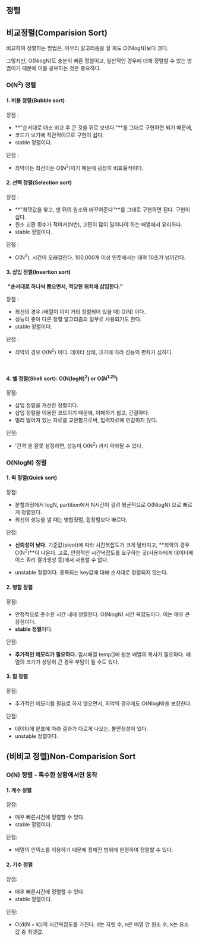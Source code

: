 ##  정렬



## 비교정렬(Comparision Sort)

비교하여 정렬하는 방법은, 아무리 알고리즘을 잘 짜도 O(NlogN)보다 크다.

그렇지만, O(NlogN)도 충분히 빠른 정렬이고, 일반적인 경우에 대해 정렬할 수 있는 방법이기 때문에 이를 공부하는 것은 중요하다.



### O(N<sup>2</sup>) 정렬

#### 1. 버블 정렬(Bubble sort)

장점 :

+ **"순서대로 대소 비교 후 큰 것을 뒤로 보낸다."**를 그대로 구현하면 되기 때문에,
+ 코드가 보기에 직관적이므로 구현이 쉽다.
+ stable 정렬이다.

단점 :

+ 최악이든 최선이든 O(N<sup>2</sup>)이기 때문에 굉장히 비효율적이다.



#### 2. 선택 정렬(Selection sort)

장점 :

+ **"최댓값을 찾고, 맨 뒤의 원소와 바꾸어준다"**를 그대로 구현하면 된다. 구현이 쉽다.
+ 원소 교환 횟수가 적어서(N번), 교환이 많이 일어나야 하는 배열에서 유리하다.
+ stable 정렬이다.

단점 :

+ O(N<sup>2</sup>), 시간이 오래걸린다. 100,000개 이상 인풋에서는 대략 10초가 넘어간다.



#### 3. 삽입 정렬(Insertion sort)

​	**"순서대로 하나씩 뽑으면서, 적당한 위치에 삽입한다."**

장점 :

+ 최선의 경우 (배열이 이미 거의 정렬되어 있을 때) O(N) 이다.
+ 성능이 좋아 다른 정렬 알고리즘의 일부로 사용되기도 한다.
+ stable 정렬이다.

단점 :

+ 최악의 경우 O(N<sup>2</sup>) 이다. 데이터 상태, 크기에 따라 성능의 편차가 심하다.

<br>



#### 4. 쉘 정렬(Shell sort): O(N(logN)<sup>2</sup>) or O(N<sup>1.25</sup>)

장점:

* 삽입 정렬을 개선한 정렬이다.
* 삽입 정렬을 이용한 코드이기 때문에, 이해하기 쉽고, 간결하다.
* 멀리 떨어져 있는 자료를 교환함으로써, 입력자료에 민감하지 않다.

단점:

* '간격'을 잘못 설정하면, 성능이 O(N<sup>2</sup>) 까지 악화될 수 있다.



### O(NlogN) 정렬

#### 1. 퀵 정렬(Quick sort)

장점:

* 분할과정에서 logN, partition에서 N시간이 걸려 평균적으로 O(NlogN) 으로 빠르게 정렬된다.
* 최선의 성능을 낼 때는 병합정렬, 힙정렬보다 빠르다.

단점:

* **신뢰성이 낮다.** 기준값(pivot)에 따라 시간복잡도가 크게 달라지고, **최악의 경우 O(N<sup>2</sup>)**이 나온다. 고로, 안정적인 시간복잡도를 요구하는 곳(사용자에게 데이터베이스 쿼리 결과생성 등)에서 사용할 수 없다.

* unstable 정렬이다. 중복되는 key값에 대해 순서대로 정렬되지 않는다.

  

#### 2. 병합 정렬

장점:

* 안정적으로 준수한 시간 내에 정렬한다. O(NlogN) 시간 복잡도이다. 이는 매우 큰 장점이다.
* **stable 정렬**이다.

단점:

* **추가적인 메모리가 필요하다.** 임시배열 temp[]에 원본 배열의 복사가 필요하다. 배열의 크기가 상당히 큰 경우 부담이 될 수도 있다.



#### 3. 힙 정렬

장점:

* 추가적인 메모리를 필요로 하지 않으면서, 최악의 경우에도 O(NlogN)을 보장한다.

단점:

* 데이터에 분포에 따라 결과가 다르게 나오는, 불안정성이 있다.
* unstable 정렬이다.



## (비비교 정렬)Non-Comparision Sort





### O(N) 정렬 - 특수한 상황에서만 동작

#### 1. 계수 정렬

장점:

* 매우 빠른시간에 정렬할 수 있다.
* stable 정렬이다.

단점:

* 배열의 인덱스를 이용하기 때문에 정해진 범위에 한정하여 정렬할 수 있다.



#### 2. 기수 정렬

장점:

- 매우 빠른시간에 정렬할 수 있다.
- stable 정렬이다.

단점:

- O(d(N + k))의 시간복잡도를 가진다. d는 자릿 수, n은 배열 안 원소 수,  k는 요소 값 중 최댓값.

